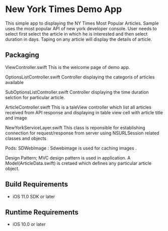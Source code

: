 
New York Times Demo App
==============

This simple app to displaying the NY Times Most Popular Articles. Sample uses the most popular API of new york developer console.
User needs to select first select the article in which he is interested and then select duration in days.
Taping on any article will display the details of article.

## Packaging

ViewController.swift
This is the welcome page of demo app.

OptionsListController.swift
Controller displaying the categoris of articles available

SubOptionsListController.swift
Controller displaying the time duration selction for particular article.

ArticleController.swift
This is a taleView controller which list all articles received from API response and displaying in table view cell with article title and image


NewYorkServiceLayer.swift
This class is reponsible for establishing connection for request/response from server using NSURLSession related classes and objects


Pods:
SDWebImage : Sdwebimage is used for caching images .


Design Pattern;
MVC design pattern is used in application. A Model(ArticleData.swift) is cretaed which defines  any particular article object.


## Build Requirements
+ iOS 11.0 SDK or later

## Runtime Requirements
+ iOS 10.0 or later






